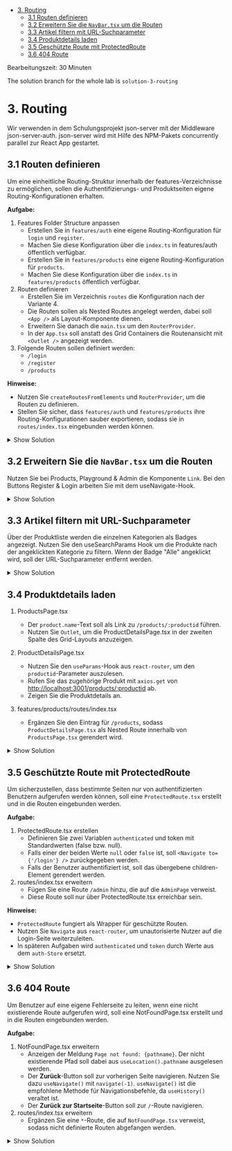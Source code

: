 - [3. Routing](#3-routing)
  - [3.1 Routen definieren](#31-routen-definieren)
  - [3.2 Erweitern Sie die `NavBar.tsx` um die Routen](#32-erweitern-sie-die-navbartsx-um-die-routen)
  - [3.3 Artikel filtern mit URL-Suchparameter](#33-artikel-filtern-mit-url-suchparameter)
  - [3.4 Produktdetails laden](#34-produktdetails-laden)
  - [3.5 Geschützte Route mit ProtectedRoute](#35-geschützte-route-mit-protectedroute)
  - [3.6 404 Route](#36-404-route)

Bearbeitungszeit: 30 Minuten

The solution branch for the whole lab is `solution-3-routing`

# 3. Routing

Wir verwenden in dem Schulungsprojekt json-server mit der Middleware json-server-auth. json-server wird mit Hilfe des NPM-Pakets concurrently parallel zur React App gestartet.

## 3.1 Routen definieren

Um eine einheitliche Routing-Struktur innerhalb der features-Verzeichnisse zu ermöglichen, sollen die Authentifizierungs- und Produktseiten eigene Routing-Konfigurationen erhalten.

**Aufgabe:**

1. Features Folder Structure anpassen
   - Erstellen Sie in `features/auth` eine eigene Routing-Konfiguration für `login` und `register`.
   - Machen Sie diese Konfiguration über die `index.ts` in features/auth öffentlich verfügbar.
   - Erstellen Sie in `features/products` eine eigene Routing-Konfiguration für `products`.
   - Machen Sie diese Konfiguration über die `index.ts` in `features/products` öffentlich verfügbar.
2. Routen definieren
   - Erstellen Sie im Verzeichnis `routes` die Konfiguration nach der Variante 4.
   - Die Routen sollen als Nested Routes angelegt werden, dabei soll `<App />` als Layout-Komponente dienen.
   - Erweitern Sie danach die `main.tsx` um den `RouterProvider`.
   - In der `App.tsx` soll anstatt des Grid Containers die Routenansicht mit `<Outlet />` angezeigt werden.
3. Folgende Routen sollen definiert werden:
   - `/login`
   - `/register`
   - `/products`

**Hinweise:**

- Nutzen Sie `createRoutesFromElements` und `RouterProvider`, um die Routen zu definieren.
- Stellen Sie sicher, dass `features/auth` und `features/products` ihre Routing-Konfigurationen sauber exportieren, sodass sie in `routes/index.tsx` eingebunden werden können.

<details>
<summary>Show Solution</summary>
<p>

**/src/features/auth/routes/index.tsx**

```typescript
import { RouteObject } from "react-router";
import { LoginPage } from "../pages/loginpage/LoginPage";
import { RegisterPage } from "../pages/registerpage/RegisterPage";

const routes: RouteObject[] = [
    {
        path: '/login',
        element: <LoginPage />
    },
    {
        path: '/register',
        element: <RegisterPage />
    }
];

export { routes };
```

**/src/features/auth/index.ts**

```typescript
// Routes
export { routes as authRoutes } from './routes';
```

**/src/features/products/routes/index.tsx**

```typescript
import { RouteObject } from "react-router";
import { ProductsPage } from "../pages/productspage/ProductsPage";

const routes: RouteObject[] = [
    {
        path: '/products',
        element: <ProductsPage />
    },
];

export { routes };
```

**/src/features/products/index.ts**

```typescript
// Routes
export { routes as productsRoutes } from './routes';
```

**/src/routes/index.tsx**

```typescript
import { RouteObject } from "react-router";
import App from "../App";
import { authRoutes } from "@/features/auth";
import { productsRoutes } from "@/features/products";

const routes: RouteObject[] = [
    {
        path: '/',
        element: <App />,
        children: [
            ...authRoutes,
            ...productsRoutes
        ]
    }
];

export { routes };
```

**src/App.tsx**

```typescript
import { Outlet } from 'react-router';

function App() {
  return (
    <>
        <header>
            <NavBar />
        </header>

        <main className="p-10">
            <Outlet />
        </main>
    </>
  );
}
```

**src/main.tsx**

```typescript
import { StrictMode } from 'react'
import { createRoot } from 'react-dom/client'
import './index.css'

// React Routing
import { createBrowserRouter, RouterProvider} from 'react-router';
import { routes } from './routes';

const router = createBrowserRouter(routes);

createRoot(document.getElementById('root')!).render(
  <StrictMode>
    <RouterProvider router={router} />
  </StrictMode>,
);
```

</p>
</details>

## 3.2 Erweitern Sie die `NavBar.tsx` um die Routen

Nutzen Sie bei Products, Playground & Admin die Komponente `Link`. Bei den Buttons Register & Login arbeiten Sie mit dem useNavigate-Hook.

<details>
<summary>Show Solution</summary>
<p>

**/src/components/navbar/NavBar.tsx**

```typescript
import { Link, useNavigate } from "react-router-dom";

const NavBar = () => {

    const navigate = useNavigate();

    return (
        <nav className="flex justify-between p-4 border-b-2 border-gray-300">
            <div className="flex gap-2 justify-start mt-2">

                {/* Aufgabe: Home-Icon soll "http://localhost:5173/" aufrufen */}
                <Link to={'/'} id="nav-home">
                    <svg xmlns="http://www.w3.org/2000/svg" fill="none" viewBox="0 0 24 24" strokeWidth={1.5} stroke="currentColor" className="size-6">
                        <path strokeLinecap="round" strokeLinejoin="round" d="m2.25 12 8.954-8.955c.44-.439 1.152-.439 1.591 0L21.75 12M4.5 9.75v10.125c0 .621.504 1.125 1.125 1.125H9.75v-4.875c0-.621.504-1.125 1.125-1.125h2.25c.621 0 1.125.504 1.125 1.125V21h4.125c.621 0 1.125-.504 1.125-1.125V9.75M8.25 21h8.25" />
                    </svg>
                </Link>

                <div className="flex space-x-8 ml-10">

                    {/* Aufgabe: Products soll "http://localhost:5173/products" aufrufen */}
                    <Link to={'/products'} id="nav-products">Products</Link>

                    {/* Aufgabe: Admin soll "http://localhost:5173/admin" nur aufrufen, wenn der Benutzer angemeldet ist */}
                    <Link to={'/admin'} id="nav-admin">Admin</Link>

                </div>

            </div>

            <div className="flex gap-2 justify-center">

                {/* ... */}

                {/* Aufgabe: Register-Button soll "http://localhost:5173/register" aufrufen. Verwenden Sie hierzu den useNavigate-Hook */}
                <Button id="nav-register" onClick={() => navigate('/register')}>
                    Register
                </Button>

                {/* Aufgabe: Login-Button soll "http://localhost:5173/login" aufrufen. Verwenden Sie hierzu den useNavigate-Hook */}
                <Button id="nav-login" onClick={() => navigate('/login')}>
                    Log in
                </Button>

            </div>

        </nav>
    )

};
```

</p>
</details>

## 3.3 Artikel filtern mit URL-Suchparameter

Über der Produktliste werden die einzelnen Kategorien als Badges angezeigt. Nutzen Sie den useSearchParams Hook um die Produkte nach der angeklickten Kategorie zu filtern. Wenn der Badge "Alle" angeklickt wird, soll der URL-Suchparameter entfernt werden.

<details>
<summary>Show Solution</summary>
<p>

**/src/features/products/pages/productspage/ProductsPage.tsx**

```typescript
import { useSearchParams } from 'react-router';

const Products = () => {

    const [searchParams, setSearchParams] = useSearchParams();

    const selectedType = searchParams.get('type');

    const handleTypeClick = (type?: string) => {
        setSearchParams(type ? { type } : {}); // Leere Parameter setzen, um den Filter zu entfernen
    };

    // ...

};
```

</p>
</details>

## 3.4 Produktdetails laden

1. ProductsPage.tsx
   - Der `product.name`-Text soll als Link zu `/products/:productid` führen.
   - Nutzen Sie `Outlet`, um die ProductDetailsPage.tsx in der zweiten Spalte des Grid-Layouts anzuzeigen.

2. ProductDetailsPage.tsx
   - Nutzen Sie den `useParams`-Hook aus `react-router`, um den `productid`-Parameter auszulesen.
   - Rufen Sie das zugehörige Produkt mit `axios.get` von <http://localhost:3001/products/:productid> ab.
   - Zeigen Sie die Produktdetails an.

3. features/products/routes/index.tsx
   - Ergänzen Sie den Eintrag für `/products`, sodass `ProductDetailsPage.tsx` als Nested Route innerhalb von `ProductsPage.tsx` gerendert wird.

<details>
<summary>Show Solution</summary>
<p>

**/src/features/products/routes/index.tsx**

```typescript
import { RouteObject } from "react-router";
import { ProductsPage } from "../pages/productspage/ProductsPage";
import { ProductDetailsPage } from "../pages/productdetailspage/ProductDetailsPage";

const routes: RouteObject[] = [
    {
        path: '/products',
        element: <ProductsPage />,
        children: [
            {
                path: ':productId',
                element: <ProductDetailsPage />
            }
        ]
    },
];

export { routes };
```

**src/features/products/pages/productspage/ProductsPage.tsx**

```typescript
import { Link, Outlet, useSearchParams } from 'react-router';

const ProductsPage = () => {
    
    // ...

    return (
        <>
            <h1>Products</h1>
            <div className="grid grid-cols-2">
                {/* ... */}
                <tr key={product.id}>
                    <td className="product-name whitespace-nowrap py-4 pl-4 pr-3 text-sm font-medium text-gray-900 sm:pl-0">
                        <Link to={`${product.id}`}>
                            {product.name}
                        </Link>
                    </td>
                    <td className="product-price whitespace-nowrap px-3 py-4 text-sm text-gray-500">{product.price} EUR</td>
                    <td className="cart-quantity relative whitespace-nowrap py-4 pl-3 pr-4 text-right text-sm font-medium sm:pr-0">
                        <QuantitySelector product={product} />
                    </td>
                </tr>
                {/* ... */}
                <div>
                    <Outlet />
                </div>
            </div>
        </>
    );
};
```

**src/features/products/pages/productdetailspage/ProductDetailsPage.tsx**

```typescript
import axios from "axios";
import { useEffect, useState } from "react";
import { useParams } from "react-router"
import { Product } from "../../entities/Product";

const ProductsDetailsPage = () => {

    const [product, setProduct] = useState<Product | null>(null);

    const { productId } = useParams();

    useEffect(() => {

        const fetchProduct = async () => {
            const response = await axios.get<Product>(`http://localhost:3001/products/${productId}`);
            setProduct(response.data);
        }

        fetchProduct();

    }, [productId])

    return (
        <>
            <h1 id="product-title" className="text-2xl">Produkt: {product?.id}</h1>
            <div className="grid grid-cols-1 gap-2 pt-5">
                <div>
                    <span className="font-bold">Name: </span> {product?.name}
                </div>
                <div>
                    <span className="font-bold">Beschreibung: </span> {product?.description}
                </div>
                <div>
                    <span className="font-bold">Preis: </span> {product?.price} EUR
                </div>
            </div>
        </>
    );
};

export { ProductsDetailsPage };
```

</p>
</details>

## 3.5 Geschützte Route mit ProtectedRoute

Um sicherzustellen, dass bestimmte Seiten nur von authentifizierten Benutzern aufgerufen werden können, soll eine `ProtectedRoute.tsx` erstellt und in die Routen eingebunden werden.

**Aufgabe:**

1. ProtectedRoute.tsx erstellen
   - Definieren Sie zwei Variablen `authenticated` und token mit Standardwerten (false bzw. null).
   - Falls einer der beiden Werte `null` oder `false` ist, soll `<Navigate to={'/login'} />` zurückgegeben werden.
   - Falls der Benutzer authentifiziert ist, soll das übergebene children-Element gerendert werden.
2. routes/index.tsx erweitern
   - Fügen Sie eine Route `/admin` hinzu, die auf die `AdminPage` verweist.
   - Diese Route soll nur über ProtectedRoute.tsx erreichbar sein.

**Hinweise:**

- `ProtectedRoute` fungiert als Wrapper für geschützte Routen.
- Nutzen Sie `Navigate` aus `react-router`, um unautorisierte Nutzer auf die Login-Seite weiterzuleiten.
- In späteren Aufgaben wird `authenticated` und `token` durch Werte aus dem `auth-Store` ersetzt.

<details>
<summary>Show Solution</summary>
<p>

**/src/components/protectedRoute/ProtectedRoute.tsx**

```typescript
import { ReactNode } from "react";
import { Navigate } from "react-router";

const ProtectedRoute = ({ children }: { children: ReactNode }) => {
    
    const authenticated = false;
    const token = null;

    if ((!authenticated) || (!token)) {
        return <Navigate to={'/login'} />;
    }

    return children;
};

export { ProtectedRoute };
```

**src/routes/index.tsx**

```typescript
import { ProtectedRoute } from "@/components/protectedRoute/ProtectedRoute";
import { Admin } from "@/pages/adminpage/AdminPage";


const routes: RouteObject[] = [
    {
        path: "/",
        element: <App />,
        children: [
            // ...
            {
                path: "/admin",
                element: (
                    <ProtectedRoute>
                        <AdminPage />
                    </ProtectedRoute>
                ),
            }
            // ...
        ]
    }
];

```

</p>
</details>

## 3.6 404 Route

Um Benutzer auf eine eigene Fehlerseite zu leiten, wenn eine nicht existierende Route aufgerufen wird, soll eine NotFoundPage.tsx erstellt und in die Routen eingebunden werden.

**Aufgabe:**

1. NotFoundPage.tsx erweitern
   - Anzeigen der Meldung `Page not found: {pathname}`. Der nicht existierende Pfad soll dabei aus `useLocation().pathname` ausgelesen werden.
   - Der **Zurück**-Button soll zur vorherigen Seite navigieren. Nutzen Sie dazu `useNavigate()` mit `navigate(-1)`. `useNavigate()` ist die empfohlene Methode für Navigationsbefehle, da `useHistory()` veraltet ist.
   - Der **Zurück zur Startseite**-Button soll zur `/`-Route navigieren.
2. routes/index.tsx erweitern
   - Ergänzen Sie eine `*`-Route, die auf `NotFoundPage.tsx` verweist, sodass nicht definierte Routen abgefangen werden.

<details>
<summary>Show Solution</summary>
<p>

**/src/pages/notfoundpage/NotFoundPage.tsx**

```typescript
import { useLocation, useNavigate } from "react-router";
import { Button } from "@/components/button/Button";

const NotFoundPage = () => {

    const location = useLocation();
    const navigate = useNavigate();

    return (
        <>
            <div className="w-full h-full min-h-screen flex items-center justify-center flex-col">
                <div className="max-w-2xl text-center">
                    <h1 className="text-9xl font-semibold mb-2">404</h1>
                    <p className="text-2xl md:text-4xl mb-8">Page not found: {location.pathname}</p>
                    <div className="grid grid-cols-1 md:grid-cols-2 gap-4">
                        <Button onClick={() => navigate(-1)}>
                            Zurück
                        </Button>
                        <Button onClick={() => navigate('/')}>
                            Zurück zur Startseite
                        </Button>
                    </div>
                </div>
            </div>
        </>
    );
};

export { NotFoundPage };
```

**/src/routes/index.tsx**

```typescript
import { NotFound } from "../pages/notfoundpage/NotFoundPage";

const routes: RouteObject[] = [
    {
        path: "/",
        element: <App />,
        children: [
            // ...
            {
                path: "*",
                element: <NotFoundPage />,
            }
            // ...
        ]
    }
];
```

</p>
</details>
